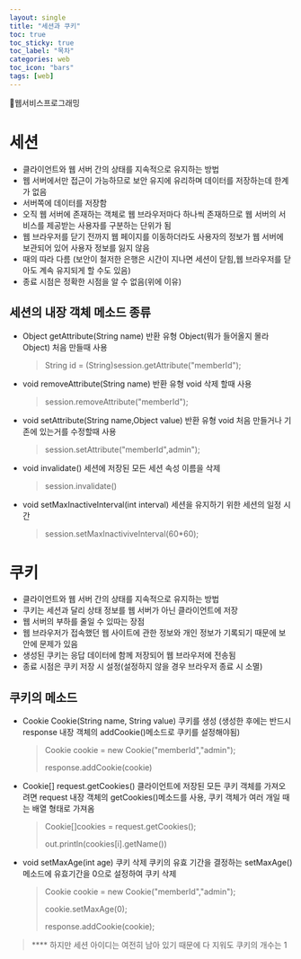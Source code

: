 ```yaml
---
layout: single
title: "세션과 쿠키"
toc: true
toc_sticky: true
toc_label: "목차"
categories: web
toc_icon: "bars"
tags: [web]
---
```


📘웹서비스프로그래밍

# 세션
- 클라이언트와 웹 서버 간의 상태를 지속적으로 유지하는 방법
- 웹 서버에서만 접근이 가능하므로 보안 유지에 유리하며 데이터를 저장하는데 한계가 없음
- 서버쪽에 데이터를 저장함
- 오직 웹 서버에 존재하는 객체로 웹 브라우저마다 하나씩 존재하므로 웹 서버의 서비스를 제공받는 사용자를 구분하는 단위가 됨
- 웹 브라우저를 닫기 전까지 웹 페이지를 이동하더라도 사용자의 정보가 웹 서버에 보관되어 있어 사용자 정보를 잃지 않음
- 때의 따라 다름 (보안이 철저한 은행은 시간이 지나면 세션이 닫힘,웹 브라우저를 닫아도 계속 유지되게 할 수도 있음)
- 종료 시점은 정확한 시점을 알 수 없음(위에 이유)

## 세션의 내장 객체 메소드 종류
- Object getAttribute(String name) 반환 유형 Object(뭐가 들어올지 몰라 Object) 처음 만들때 사용
  > String id = (String)session.getAttribute("memberId");
- void removeAttribute(String name) 반환 유형 void 삭제 할때 사용
  > session.removeAttribute("memberId");
- void setAttribute(String name,Object value) 반환 유형 void 처음 만들거나 기존에 있는거를 수정할때 사용
  > session.setAttribute("memberId",admin");
- void invalidate() 세션에 저장된 모든 세션 속성 이름을 삭제 
  > session.invalidate()
- void setMaxInactiveInterval(int interval) 세션을 유지하기 위한 세션의 일정 시간 
  >  session.setMaxInactiviveInterval(60*60);

# 쿠키 
- 클라이언트와 웹 서버 간의 상태를 지속적으로 유지하는 방법
- 쿠키는 세션과 달리 상태 정보를 웹 서버가 아닌 클라이언트에 저장
- 웹 서버의 부하를 줄일 수 있따는 장점
- 웹 브라우저가 접속했던 웹 사이트에 관한 정보와 개인 정보가 기록되기 때문에 보안에 문제가 있음
- 생성된 쿠키는 응답 데이터에 함께 저장되어 웹 브라우저에 전송됨
- 종료 시점은 쿠키 저장 시 설정(설정하지 않을 경우 브라우저 종료 시 소멸)

## 쿠키의 메소드
- Cookie Cookie(String name, String value) 쿠키를 생성 (생성한 후에는 반드시 response 내장 객체의 addCookie()메소드로 쿠키를 설정해야됨)
  > Cookie cookie = new Cookie("memberId","admin");
  >
  > response.addCookie(cookie)
- Cookie[] request.getCookies() 클라이언트에 저장된 모든 쿠키 객체를 가져오려면 request 내장 객체의 getCookies()메소드를 사용, 쿠키 객체가 여러 개일 때는 배열 형태로 가져옴
  > Cookie[]cookies = request.getCookies();
  >
  >out.println(cookies[i].getName())
- void setMaxAge(int age) 쿠키 삭제 쿠키의 유효 기간을 결정하는 setMaxAge()메소드에 유효기간을 0으로 설정하여 쿠키 삭제
  > Cookie cookie = new Cookie("memberId","admin");
  >
  > cookie.setMaxAge(0);
  > 
  >response.addCookie(cookie); 
  
> **** 하지만 세션 아이디는 여전히 남아 있기 때문에 다 지워도
> 쿠키의 개수는 1